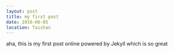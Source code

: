 ```yaml
---
layout: post
title: my first post
date: 2016-06-05
location: Taishan
---
```


<p>aha, this is my first post online powered by Jekyll which is so great</p>
